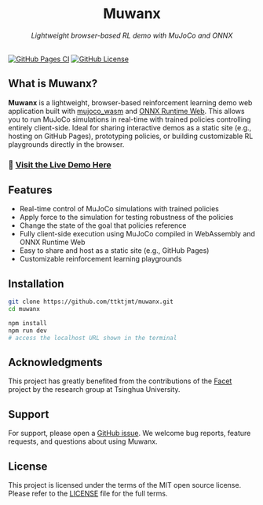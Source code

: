 <div align="center">
    <h1>Muwanx</h1>
    <em>Lightweight browser-based RL demo with MuJoCo and ONNX</em>
</div>

<br>

[![GitHub Pages CI](https://github.com/ttktjmt/muwanx/actions/workflows/deploy.yml/badge.svg)](https://github.com/ttktjmt/muwanx/actions/workflows/deploy.yml)
[![GitHub License](https://img.shields.io/github/license/ttktjmt/muwanx)](LICENSE)


## What is Muwanx?

**Muwanx** is a lightweight, browser-based reinforcement learning demo web application built with [mujoco_wasm](https://github.com/zalo/mujoco_wasm/) and [ONNX Runtime Web](https://www.onnxruntime.ai/docs/build/web.html). This allows you to run MuJoCo simulations in real-time with trained policies controlling entirely client-side. Ideal for sharing interactive demos as a static site (e.g., hosting on GitHub Pages), prototyping policies, or building customizable RL playgrounds directly in the browser.
### 🚀 [Visit the Live Demo Here](https://ttktjmt.github.io/muwanx/)

## Features

- Real-time control of MuJoCo simulations with trained policies
- Apply force to the simulation for testing robustness of the policies
- Change the state of the goal that policies reference
- Fully client-side execution using MuJoCo compiled in WebAssembly and ONNX Runtime Web
- Easy to share and host as a static site (e.g., GitHub Pages)
- Customizable reinforcement learning playgrounds

## Installation

```bash
git clone https://github.com/ttktjmt/muwanx.git
cd muwanx

npm install
npm run dev
# access the localhost URL shown in the terminal
```

## Acknowledgments

This project has greatly benefited from the contributions of the [Facet](https://github.com/Facet-Team/facet) project by the research group at Tsinghua University.

## Support

For support, please open a [GitHub issue](https://github.com/ttktjmt/muwanx/issues/new). We welcome bug reports, feature requests, and questions about using Muwanx.

## License

This project is licensed under the terms of the MIT open source license. Please refer to the [LICENSE](./LICENSE) file for the full terms.
